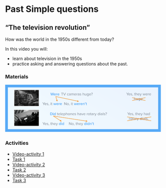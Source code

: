 # Past Simple questions

## “The television revolution”

How was the world in the 1950s different from today?

In this video you will:

* learn about television in the 1950s
* practice asking and answering questions about the past.

### Materials

![](.gitbook/assets/11.png)

### Activities

* [Video-activity 1](talking-about-the-past.md#home)
* [Task 1](talking-about-the-past.md#menu1)
* [Video-activity 2](talking-about-the-past.md#menu10)
* [Task 2](talking-about-the-past.md#menu3)
* [Video-activity 3](talking-about-the-past.md#menu11)
* [Task 3](talking-about-the-past.md#menu5)

